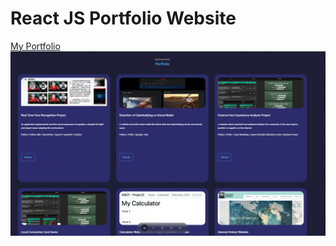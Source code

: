 # React JS Portfolio Website
[My Portfolio](https://emily-portfolio-ecru.vercel.app/)
![Protfolio Website](src/assets/Portfolio%20preview.png)
